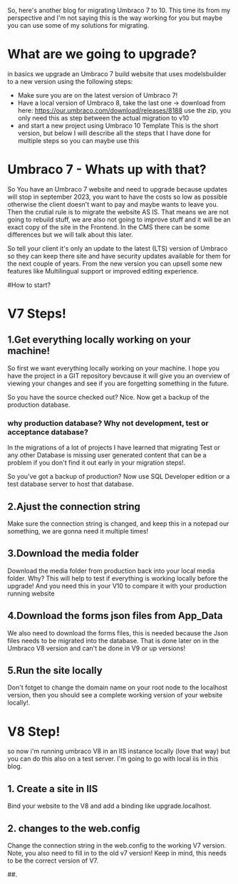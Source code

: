 So, here's another blog for migrating Umbraco 7 to 10. This time its from my perspective and I'm not saying this is the way working for you but maybe you can use some of my solutions for migrating.

# What are we going to upgrade? 
in basics we upgrade an Umbraco 7 build website that uses modelsbuilder to a new version using the following steps:
- Make sure you are on the latest version of Umbraco 7!
- Have a local version of Umbraco 8, take the last one -> download from here: https://our.umbraco.com/download/releases/8188
use the zip, you only need this as step between the actual migration to v10
- and start a new project using Umbraco 10 Template
This is the short version, but below I will describe all the steps that I have done for multiple steps so you can maybe use this

# Umbraco 7 - Whats up with that?
So You have an Umbraco 7 website and need to upgrade because updates will stop in september 2023, you want to have the costs so low as possible otherwise the client doesn't want to pay and maybe wants to leave you. Then the crutial rule is to migrate the website AS IS.
That means we are not going to rebuild stuff, we are also not going to improve stuff and it will be an exact copy of the site in the Frontend. In the CMS there can be some differences but we will talk about this later.

So tell your client it's only an update to the latest (LTS) version of Umbraco so they can keep there site and have security updates available for them for the next couple of years.
From the new version you can upsell some new features like Multilingual support or improved editing experience. 

#How to start?

# V7 Steps!

## 1.Get everything locally working on your machine!
So first we want everything locally working on your machine. I hope you have the project in a GIT repository bevcause it will give you an overview of viewing your changes and see if you are forgetting something in the future.

So you have the source checked out? Nice. Now get a backup of the production database.

### why production database? Why not development, test or acceptance database?
In the migrations of a lot of projects I have learned that migrating Test or any other Database is missing user generated content that can be a problem if you don't find it out early in your migration steps!.

So you've got a backup of production? Now use SQL Developer edition or a test database server to host that database. 

## 2.Ajust the connection string
Make sure the connection string is changed, and keep this in a notepad our something, we are gonna need it multiple times!
<add name="umbracoDbDSN" connectionString="server=servername;database=migration-customer;user id=username;password='******'" providerName="System.Data.SqlClient" />

## 3.Download the media folder
Download the media folder from production back into your local media folder. Why? This will help to test if everything is working locally before the upgrade! And you need this in your V10 to compare it with your production running website

## 4.Download the forms json files from App_Data
We also need to download the forms files, this is needed because the Json files needs to be migrated into the database. That is done later on in the Umbraco V8 version and can't be done in V9 or up versions!

## 5.Run the site locally
Don't fotget to change the domain name on your root node to the localhost version, then you should see a complete working version of your website locally!.

# V8 Step!
so now i'm running umbraco V8 in an IIS instance locally (love that way) but you can do this also on a test server. I'm going to go with local iis in this blog.

## 1. Create a site in IIS
Bind your website to the V8 and add a binding like upgrade.localhost. 

## 2. changes to the web.config
Change the connection string in the web.config to the working V7 version. Note, you also need to fill in 
<add key="Umbraco.Core.ConfigurationStatus" value="7.15.7" /> to the old v7 version! Keep in mind, this needs to be the correct version of V7.

##.
